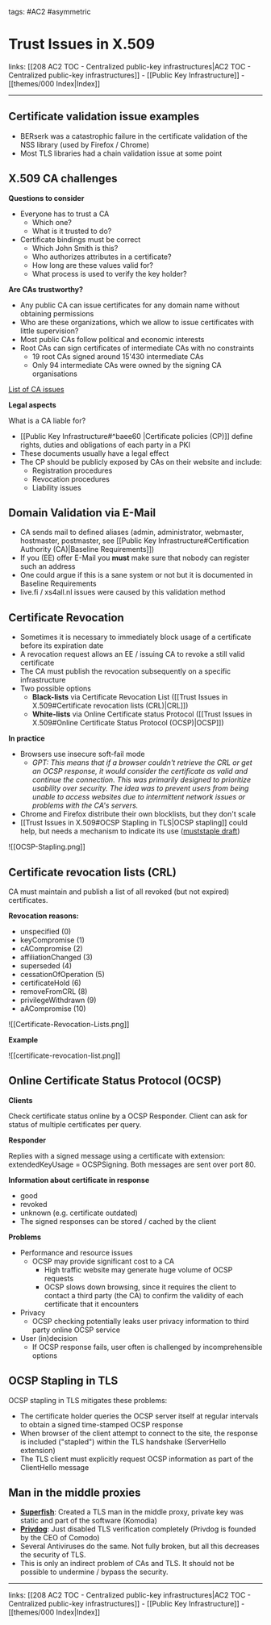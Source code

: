tags: #AC2 #asymmetric 

# Trust Issues in X.509

links: [[208 AC2 TOC - Centralized public-key infrastructures|AC2 TOC - Centralized public-key infrastructures]] - [[Public Key Infrastructure]] - [[themes/000 Index|Index]]

---

## Certificate validation issue examples

- BERserk was a catastrophic failure in the certificate validation of the NSS library (used by Firefox / Chrome)
- Most TLS libraries had a chain validation issue at some point

## X.509 CA challenges

**Questions to consider**

- Everyone has to trust a CA
	- Which one?
	- What is it trusted to do?
- Certificate bindings must be correct
	- Which John Smith is this?
	- Who authorizes attributes in a certificate?
	- How long are these values valid for?
	- What process is used to verify the key holder?

**Are CAs trustworthy?**

- Any public CA can issue certificates for any domain name without obtaining permissions
- Who are these organizations, which we allow to issue certificates with little supervision?
- Most public CAs follow political and economic interests
- Root CAs can sign certificates of intermediate CAs with no constraints
	- 19 root CAs signed around 15'430 intermediate CAs
	- Only 94 intermediate CAs were owned by the signing CA organisations

[List of CA issues](http://wiki.cacert.org/Risk/History)

**Legal aspects**

What is a CA liable for?

- [[Public Key Infrastructure#^baee60 |Certificate policies (CP)]] define rights, duties and obligations of each party in a PKI
- These documents usually have a legal effect
- The CP should be publicly exposed by CAs on their website and include:
	- Registration procedures
	- Revocation procedures
	- Liability issues

## Domain Validation via E-Mail

- CA sends mail to defined aliases (admin, administrator, webmaster, hostmaster, postmaster, see [[Public Key Infrastructure#Certification Authority (CA)|Baseline Requirements]])
- If you (EE) offer E-Mail you **must** make sure that nobody can register such an address
- One could argue if this is a sane system or not but it is documented in Baseline Requirements
- live.fi / xs4all.nl issues were caused by this validation method


## Certificate Revocation

- Sometimes it is necessary to immediately block usage of a certificate before its expiration date
- A revocation request allows an EE / issuing CA to revoke a still valid certificate
- The CA must publish the revocation subsequently on a specific infrastructure
- Two possible options
	- **Black-lists** via Certificate Revocation List ([[Trust Issues in X.509#Certificate revocation lists (CRL)|CRL]])
	- **White-lists** via Online Certificate status Protocol ([[Trust Issues in X.509#Online Certificate Status Protocol (OCSP)|OCSP]])

**In practice**

- Browsers use insecure soft-fail mode
	- *GPT: This means that if a browser couldn't retrieve the CRL or get an OCSP response, it would consider the certificate as valid and continue the connection. This was primarily designed to prioritize usability over security. The idea was to prevent users from being unable to access websites due to intermittent network issues or problems with the CA's servers.*
- Chrome and Firefox distribute their own blocklists, but they don't scale
- [[Trust Issues in X.509#OCSP Stapling in TLS|OCSP stapling]] could help, but needs a mechanism to indicate its use ([muststaple draft](https://blog.apnic.net/2019/01/15/is-the-web-ready-for-ocsp-must-staple/))

![[OCSP-Stapling.png]]


## Certificate revocation lists (CRL)

CA must maintain and publish a list of all revoked (but not expired) certificates.

**Revocation reasons:**

- unspecified (0)
- keyCompromise (1)
- cACompromise (2)
- affiliationChanged (3)
- superseded (4)
- cessationOfOperation (5)
- certificateHold (6)
- removeFromCRL (8)
- privilegeWithdrawn (9)
- aACompromise (10)

![[Certificate-Revocation-Lists.png]]

**Example**

![[certificate-revocation-list.png]]

## Online Certificate Status Protocol (OCSP)

**Clients**

Check certificate status online by a OCSP Responder. Client can ask for status of multiple certificates per query.

**Responder**

Replies with a signed message using a certificate with extension: extendedKeyUsage = OCSPSigning. Both messages are sent over port 80.

**Information about certificate in response**

- good
- revoked
- unknown (e.g. certificate outdated)
- The signed responses can be stored / cached by the client

**Problems**

- Performance and resource issues
	- OCSP may provide significant cost to a CA
		- High traffic website may generate huge volume of OCSP requests
		- OCSP slows down browsing, since it requires the client to contact a third party (the CA) to confirm the validity of each certificate that it encounters
- Privacy
	- OCSP checking potentially leaks user privacy information to third party online OCSP service
- User (in)decision
	- If OCSP response fails, user often is challenged by incomprehensible options


## OCSP Stapling in TLS

OCSP stapling in TLS mitigates these problems:

- The certificate holder queries the OCSP server itself at regular intervals to obtain a signed time-stamped OCSP response
- When browser of the client attempt to connect to the site, the response is included ("stapled") within the TLS handshake (ServerHello extension)
- The TLS client must explicitly request OCSP information as part of the ClientHello message

## Man in the middle proxies

- **[Superfish](https://en.wikipedia.org/wiki/Superfish)**: Created a TLS man in the middle proxy, private key was static and part of the software (Komodia)
- **[Privdog](https://www.heise.de/news/PrivDog-torpediert-die-Web-Sicherheit-im-Namen-der-Privatsphaere-2557756.html)**: Just disabled TLS verification completely (Privdog is founded by the CEO of Comodo)
- Several Antiviruses do the same. Not fully broken, but all this decreases the security of TLS.
- This is only an indirect problem of CAs and TLS. It should not be possible to undermine / bypass the security.

---
links: [[208 AC2 TOC - Centralized public-key infrastructures|AC2 TOC - Centralized public-key infrastructures]] - [[Public Key Infrastructure]] - [[themes/000 Index|Index]]